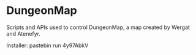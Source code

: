 # DungeonMap
Scripts and APIs used to control DungeonMap, a map created by Wergat and Atenefyr.

Installer:
pastebin run 4y97AbkV

